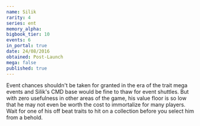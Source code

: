 ```yaml
---
name: Silik
rarity: 4
series: ent
memory_alpha:
bigbook_tier: 10
events: 6
in_portal: true
date: 24/08/2016
obtained: Post-Launch
mega: false
published: true
---
```


Event chances shouldn't be taken for granted in the era of the trait mega events and Silik's CMD base would be fine to thaw for event shuttles. But with zero usefulness in other areas of the game, his value floor is so low that he may not even be worth the cost to immortalize for many players. Wait for one of his off beat traits to hit on a collection before you select him from a behold.
